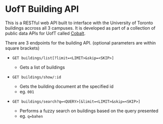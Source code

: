 UofT Building API
=================

This is a RESTful web API built to interface with the University of Toronto buildings accross all 3 campuses.
It is developed as part of a collection of public data APIs for UofT called [Cobalt](https://github.com/cobalt-io).

There are 3 endpoints for the building API. (optional parameters are within square brackets)

* `GET buildings/list[?limit=<LIMIT>&skip=<SKIP>]`
    - Gets a list of buildings

* `GET buildings/show/:id`
    - Gets the building document at the specified id
    - eg. `001`

* `GET buildings/search?q=<QUERY>[&limit=<LIMIT>&skip=<SKIP>]`
    - Performs a fuzzy search on buildings based on the query presented
    - eg. `q=bahen`
